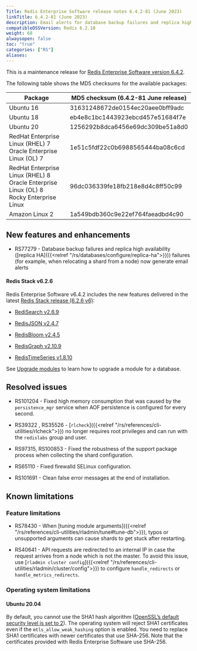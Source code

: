 ```yaml
---
Title: Redis Enterprise Software release notes 6.4.2-81 (June 2023)
linkTitle: 6.4.2-81 (June 2023)
description: Email alerts for database backup failures and replica high availability shard relocation failures.
compatibleOSSVersion: Redis 6.2.10
weight: 68
alwaysopen: false
toc: "true"
categories: ["RS"]
aliases: 
---
```


This is a maintenance release for ​[​Redis Enterprise Software version 6.4.2](https://redis.com/redis-enterprise-software/download-center/software/).

The following table shows the MD5 checksums for the available packages:

| Package | MD5 checksum (6.4.2-81 June release) |
|---------|---------------------------------------|
| Ubuntu 16 | 31631248672de0154ec20aee0bff9adc |
| Ubuntu 18 | eb4e8c1bc1443923ebcd457e51684f7e |
| Ubuntu 20 | 1256292b8dca6456e69dc309be51a8d0 |
| RedHat Enterprise Linux (RHEL) 7<br/>Oracle Enterprise Linux (OL) 7 | 1e51c5fdf22c0b6988565444ba08c6cd |
| RedHat Enterprise Linux (RHEL) 8<br/>Oracle Enterprise Linux (OL) 8 <br/>Rocky Enterprise Linux | 96dc036339fe18fb218e8d4c8ff50c99 |
| Amazon Linux 2 | 1a549bdb360c9e22ef764faeadbd4c90 |

## New features and enhancements

- RS77279 - Database backup failures and replica high availability ([replica HA]({{<relref "/rs/databases/configure/replica-ha">}})) failures (for example, when relocating a shard from a node) now generate email alerts

#### Redis Stack v6.2.6

Redis Enterprise Software v6.4.2 includes the new features delivered in the latest [Redis Stack release (6.2.6 v6)](https://redis.com/blog/introducing-redis-stack-6-2-6-and-7-0-6/):

- [RediSearch v2.6.9](https://docs.redis.com/latest/modules/redisearch)

- [RedisJSON v2.4.7](https://docs.redis.com/latest/modules/redisjson)

- [RedisBloom v2.4.5](https://docs.redis.com/latest/modules/redisbloom)

- [RedisGraph v2.10.9](https://docs.redis.com/latest/modules/redisgraph)

- [RedisTimeSeries v1.8.10](https://docs.redis.com/latest/modules/redistimeseries)

See [Upgrade modules](https://docs.redis.com/latest/modules/install/upgrade-module/) to learn how to upgrade a module for a database.

## Resolved issues

- RS101204 - Fixed high memory consumption that was caused by the `persistence_mgr` service when AOF persistence is configured for every second.

- RS39322 , RS35526  - [`rlcheck`]({{<relref "/rs/references/cli-utilities/rlcheck">}}) no longer requires root privileges and can run with the `redislabs` group and user.

- RS97315, RS100853  - Fixed the robustness of the support package process when collecting the shard configuration.

- RS65110 - Fixed firewalld SELinux configuration.

- RS101691 - Clean false error messages at the end of installation. 

## Known limitations

### Feature limitations

- RS78430 - When [tuning module arguments]({{<relref "/rs/references/cli-utilities/rladmin/tune#tune-db">}}), typos or unsupported arguments can cause shards to get stuck after restarting.

- RS40641 - API requests are redirected to an internal IP in case the request arrives from a node which is not the master. To avoid this issue, use [`rladmin cluster config`]({{<relref "/rs/references/cli-utilities/rladmin/cluster/config">}}) to configure `handle_redirects` or `handle_metrics_redirects`.

### Operating system limitations

#### Ubuntu 20.04

By default, you cannot use the SHA1 hash algorithm ([OpenSSL’s default security level is set to 2](https://manpages.ubuntu.com/manpages/focal/man3/SSL_CTX_set_security_level.3ssl.html#notes)). The operating system will reject SHA1 certificates even if the `mtls_allow_weak_hashing` option is enabled. You need to replace SHA1 certificates with newer certificates that use SHA-256. Note that the certificates provided with Redis Enterprise Software use SHA-256.
